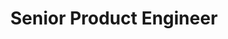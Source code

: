 ---
layout: null
title : Senior Product Engineer
description: Senior Product Engineer @ [Sprinklr](https://www.sprinklr.com/)
image: /images/sprinklr.png
duration: "December 2020 - July 2021"
link: https://www.sprinklr.com/
event: true
---
